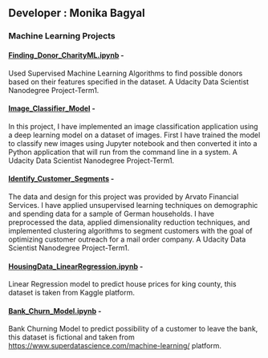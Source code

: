 ## Developer : Monika Bagyal

### Machine Learning Projects 


#### [Finding_Donor_CharityML.ipynb](https://nbviewer.jupyter.org/github/Minsifye/Projects/blob/master/Finding_Donors_CharityML.ipynb) - 
Used Supervised Machine Learning Algorithms to find possible donors based on their features specified in the dataset. A Udacity Data Scientist Nanodegree Project-Term1.


#### [Image_Classifier_Model](https://nbviewer.jupyter.org/github/Minsifye/Portfolio/blob/master/ImageClassifier/Image%20Classifier%20Project.ipynb) - 
In this project, I have implemented an image classification application using a deep learning model on a dataset of images. First I have trained the model to classify new images using Jupyter notebook and then converted it into a Python application that will run from the command line in a system. A Udacity Data Scientist Nanodegree Project-Term1.


#### [Identify_Customer_Segments](https://nbviewer.jupyter.org/github/Minsifye/Portfolio/blob/master/Identify_Customer_Segments.ipynb) - 
The data and design for this project was provided by Arvato Financial Services. I have applied unsupervised learning techniques on demographic and spending data for a sample of German households. I have preprocessed the data, applied dimensionality reduction techniques, and implemented clustering algorithms to segment customers with the goal of optimizing customer outreach for a mail order company. A Udacity Data Scientist Nanodegree Project-Term1.


#### [HousingData_LinearRegression.ipynb](https://nbviewer.jupyter.org/github/Minsifye/Projects/blob/master/HousingData_LinearRegression.ipynb) -
Linear Regression model to predict house prices for king county, this dataset is taken from Kaggle platform.



#### [Bank_Churn_Model.ipynb](https://nbviewer.jupyter.org/github/Minsifye/Projects/blob/master/Bank_Churn_Model.ipynb) - 
Bank Churning Model to predict possibility of a customer to leave the bank, this dataset is fictional and taken from https://www.superdatascience.com/machine-learning/ platform.






